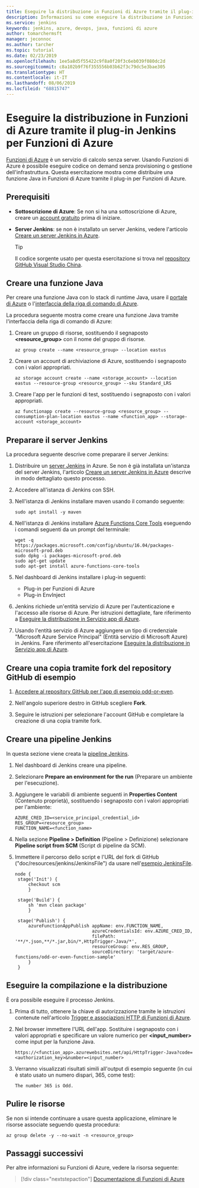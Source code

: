 ```yaml
---
title: Eseguire la distribuzione in Funzioni di Azure tramite il plug-in Jenkins per Funzioni di Azure
description: Informazioni su come eseguire la distribuzione in Funzioni di Azure tramite il plug-in Jenkins per Funzioni di Azure
ms.service: jenkins
keywords: jenkins, azure, devops, java, funzioni di azure
author: tomarchermsft
manager: jeconnoc
ms.author: tarcher
ms.topic: tutorial
ms.date: 02/23/2019
ms.openlocfilehash: 1ee5a8d5f55422c9f8a0f20f3c6eb039f080dc2d
ms.sourcegitcommit: c8a102b9f76f355556b03b62f3c79dc5e3bae305
ms.translationtype: HT
ms.contentlocale: it-IT
ms.lasthandoff: 08/06/2019
ms.locfileid: "68815747"
---
```

# <a name="deploy-to-azure-functions-using-the-jenkins-azure-functions-plugin"></a>Eseguire la distribuzione in Funzioni di Azure tramite il plug-in Jenkins per Funzioni di Azure

[Funzioni di Azure](/azure/azure-functions/) è un servizio di calcolo senza server. Usando Funzioni di Azure è possibile eseguire codice on demand senza provisioning o gestione dell'infrastruttura. Questa esercitazione mostra come distribuire una funzione Java in Funzioni di Azure tramite il plug-in per Funzioni di Azure.

## <a name="prerequisites"></a>Prerequisiti

- **Sottoscrizione di Azure**: Se non si ha una sottoscrizione di Azure, creare un [account gratuito](https://azure.microsoft.com/free/?ref=microsoft.com&utm_source=microsoft.com&utm_medium=docs&utm_campaign=visualstudio) prima di iniziare.
- **Server Jenkins**: se non è installato un server Jenkins, vedere l'articolo [Creare un server Jenkins in Azure](./install-jenkins-solution-template.md).

  > [!TIP]
  > Il codice sorgente usato per questa esercitazione si trova nel [repository GitHub Visual Studio China](https://github.com/VSChina/odd-or-even-function/blob/master/src/main/java/com/microsoft/azure/Function.java).

## <a name="create-a-java-function"></a>Creare una funzione Java

Per creare una funzione Java con lo stack di runtime Java, usare il [portale di Azure](https://portal.azure.com) o l'[interfaccia della riga di comando di Azure](/cli/azure/?view=azure-cli-latest).

La procedura seguente mostra come creare una funzione Java tramite l'interfaccia della riga di comando di Azure:

1. Creare un gruppo di risorse, sostituendo il segnaposto  **&lt;resource_group>** con il nome del gruppo di risorse.

    ```cli
    az group create --name <resource_group> --location eastus
    ```

1. Creare un account di archiviazione di Azure, sostituendo i segnaposto con i valori appropriati.
 
    ```cli
    az storage account create --name <storage_account> --location eastus --resource-group <resource_group> --sku Standard_LRS    
    ```

1. Creare l'app per le funzioni di test, sostituendo i segnaposto con i valori appropriati.

    ```cli
    az functionapp create --resource-group <resource_group> --consumption-plan-location eastus --name <function_app> --storage-account <storage_account>
    ```

## <a name="prepare-jenkins-server"></a>Preparare il server Jenkins

La procedura seguente descrive come preparare il server Jenkins:

1. Distribuire un [server Jenkins](https://aka.ms/jenkins-on-azure) in Azure. Se non è già installata un'istanza del server Jenkins, l'articolo [Creare un server Jenkins in Azure](./install-jenkins-solution-template.md) descrive in modo dettagliato questo processo.

1. Accedere all'istanza di Jenkins con SSH.

1. Nell'istanza di Jenkins installare maven usando il comando seguente:

    ```terminal
    sudo apt install -y maven
    ```

1. Nell'istanza di Jenkins installare [Azure Functions Core Tools](/azure/azure-functions/functions-run-local) eseguendo i comandi seguenti da un prompt del terminale:

    ```terminal
    wget -q https://packages.microsoft.com/config/ubuntu/16.04/packages-microsoft-prod.deb
    sudo dpkg -i packages-microsoft-prod.deb
    sudo apt-get update
    sudo apt-get install azure-functions-core-tools
    ```

1. Nel dashboard di Jenkins installare i plug-in seguenti:

    - Plug-in per Funzioni di Azure
    - Plug-in EnvInject

1. Jenkins richiede un'entità servizio di Azure per l'autenticazione e l'accesso alle risorse di Azure. Per istruzioni dettagliate, fare riferimento a [Eseguire la distribuzione in Servizio app di Azure](./tutorial-jenkins-deploy-web-app-azure-app-service.md).

1. Usando l'entità servizio di Azure aggiungere un tipo di credenziale "Microsoft Azure Service Principal" (Entità servizio di Microsoft Azure) in Jenkins. Fare riferimento all'esercitazione [Eseguire la distribuzione in Servizio app di Azure](./tutorial-jenkins-deploy-web-app-azure-app-service.md#add-service-principal-to-jenkins).

## <a name="fork-the-sample-github-repo"></a>Creare una copia tramite fork del repository GitHub di esempio

1. [Accedere al repository GitHub per l'app di esempio odd-or-even](https://github.com/VSChina/odd-or-even-function.git).

1. Nell'angolo superiore destro in GitHub scegliere **Fork**.

1. Seguire le istruzioni per selezionare l'account GitHub e completare la creazione di una copia tramite fork.

## <a name="create-a-jenkins-pipeline"></a>Creare una pipeline Jenkins

In questa sezione viene creata la [pipeline Jenkins](https://jenkins.io/doc/book/pipeline/).

1. Nel dashboard di Jenkins creare una pipeline.

1. Selezionare **Prepare an environment for the run** (Preparare un ambiente per l'esecuzione).

1. Aggiungere le variabili di ambiente seguenti in **Properties Content** (Contenuto proprietà), sostituendo i segnaposto con i valori appropriati per l'ambiente:

    ```
    AZURE_CRED_ID=<service_principal_credential_id>
    RES_GROUP=<resource_group>
    FUNCTION_NAME=<function_name>
    ```
    
1. Nella sezione **Pipeline > Definition** (Pipeline > Definizione) selezionare **Pipeline script from SCM** (Script di pipeline da SCM).

1. Immettere il percorso dello script e l'URL del fork di GitHub ("doc/resources/jenkins/JenkinsFile") da usare nell'[esempio JenkinsFile](https://github.com/VSChina/odd-or-even-function/blob/master/doc/resources/jenkins/JenkinsFile).

   ```
   node {
    stage('Init') {
        checkout scm
        }

    stage('Build') {
        sh 'mvn clean package'
        }

    stage('Publish') {
        azureFunctionAppPublish appName: env.FUNCTION_NAME, 
                                azureCredentialsId: env.AZURE_CRED_ID, 
                                filePath: '**/*.json,**/*.jar,bin/*,HttpTrigger-Java/*', 
                                resourceGroup: env.RES_GROUP, 
                                sourceDirectory: 'target/azure-functions/odd-or-even-function-sample'
        }
    }
    ```

## <a name="build-and-deploy"></a>Eseguire la compilazione e la distribuzione

È ora possibile eseguire il processo Jenkins.

1. Prima di tutto, ottenere la chiave di autorizzazione tramite le istruzioni contenute nell'articolo [Trigger e associazioni HTTP di Funzioni di Azure](/azure/azure-functions/functions-bindings-http-webhook#authorization-keys).

1. Nel browser immettere l'URL dell'app. Sostituire i segnaposto con i valori appropriati e specificare un valore numerico per **&lt;input_number>** come input per la funzione Java.

    ```
    https://<function_app>.azurewebsites.net/api/HttpTrigger-Java?code=<authorization_key>&number=<input_number>
    ```
1. Verranno visualizzati risultati simili all'output di esempio seguente (in cui è stato usato un numero dispari, 365, come test):

    ```output
    The number 365 is Odd.
    ```

## <a name="clean-up-resources"></a>Pulire le risorse

Se non si intende continuare a usare questa applicazione, eliminare le risorse associate seguendo questa procedura:

```cli
az group delete -y --no-wait -n <resource_group>
```

## <a name="next-steps"></a>Passaggi successivi

Per altre informazioni su Funzioni di Azure, vedere la risorsa seguente:
> [!div class="nextstepaction"]
> [Documentazione di Funzioni di Azure](/azure/azure-functions/)
